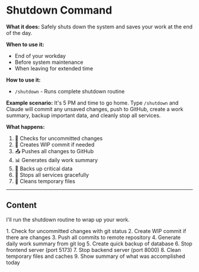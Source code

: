 # Shutdown Command

**What it does:** Safely shuts down the system and saves your work at the end of the day.

**When to use it:**
- End of your workday
- Before system maintenance
- When leaving for extended time

**How to use it:**
- `/shutdown` - Runs complete shutdown routine

**Example scenario:** It's 5 PM and time to go home. Type `/shutdown` and Claude will commit any unsaved changes, push to GitHub, create a work summary, backup important data, and cleanly stop all services.

**What happens:**
1. 💾 Checks for uncommitted changes
2. 📝 Creates WIP commit if needed
3. 📤 Pushes all changes to GitHub
4. 📊 Generates daily work summary
5. 🔐 Backs up critical data
6. 🛑 Stops all services gracefully
7. 🧹 Cleans temporary files

---

## Content

I'll run the shutdown routine to wrap up your work.

<task>
1. Check for uncommitted changes with git status
2. Create WIP commit if there are changes
3. Push all commits to remote repository
4. Generate daily work summary from git log
5. Create quick backup of database
6. Stop frontend server (port 5173)
7. Stop backend server (port 8000)
8. Clean temporary files and caches
9. Show summary of what was accomplished today
</task>